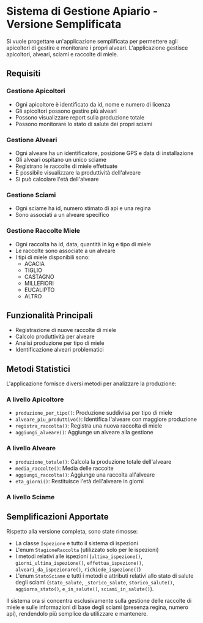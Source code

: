 # Sistema di Gestione Apiario - Versione Semplificata

Si vuole progettare un'applicazione semplificata per permettere agli apicoltori di gestire e monitorare i propri alveari. L'applicazione gestisce apicoltori, alveari, sciami e raccolte di miele.

## Requisiti

### Gestione Apicoltori

- Ogni apicoltore è identificato da id, nome e numero di licenza
- Gli apicoltori possono gestire più alveari
- Possono visualizzare report sulla produzione totale
- Possono monitorare lo stato di salute dei propri sciami

### Gestione Alveari

- Ogni alveare ha un identificatore, posizione GPS e data di installazione
- Gli alveari ospitano un unico sciame
- Registrano le raccolte di miele effettuate
- È possibile visualizzare la produttività dell'alveare
- Si può calcolare l'età dell'alveare

### Gestione Sciami

- Ogni sciame ha id, numero stimato di api e una regina
- Sono associati a un alveare specifico

### Gestione Raccolte Miele

- Ogni raccolta ha id, data, quantità in kg e tipo di miele
- Le raccolte sono associate a un alveare
- I tipi di miele disponibili sono:
  - ACACIA
  - TIGLIO
  - CASTAGNO
  - MILLEFIORI
  - EUCALIPTO
  - ALTRO

## Funzionalità Principali

- Registrazione di nuove raccolte di miele
- Calcolo produttività per alveare
- Analisi produzione per tipo di miele
- Identificazione alveari problematici

## Metodi Statistici

L'applicazione fornisce diversi metodi per analizzare la produzione:

### A livello Apicoltore

- `produzione_per_tipo()`: Produzione suddivisa per tipo di miele
- `alveare_piu_produttivo()`: Identifica l'alveare con maggiore produzione
- `registra_raccolta()`: Registra una nuova raccolta di miele
- `aggiungi_alveare()`: Aggiunge un alveare alla gestione

### A livello Alveare

- `produzione_totale()`: Calcola la produzione totale dell'alveare
- `media_raccolte()`: Media delle raccolte
- `aggiungi_raccolta()`: Aggiunge una raccolta all'alveare
- `eta_giorni()`: Restituisce l'età dell'alveare in giorni

### A livello Sciame

## Semplificazioni Apportate

Rispetto alla versione completa, sono state rimosse:

- La classe `Ispezione` e tutto il sistema di ispezioni
- L'enum `StagioneRaccolta` (utilizzato solo per le ispezioni)
- I metodi relativi alle ispezioni (`ultima_ispezione()`, `giorni_ultima_ispezione()`, `effettua_ispezione()`, `alveari_da_ispezionare()`, `richiede_ispezione()`)
- L'enum `StatoSciame` e tutti i metodi e attributi relativi allo stato di salute degli sciami (`stato_salute`, `_storico_salute`, `storico_salute()`, `aggiorna_stato()`, `e_in_salute()`, `sciami_in_salute()`).

Il sistema ora si concentra esclusivamente sulla gestione delle raccolte di miele e sulle informazioni di base degli sciami (presenza regina, numero api), rendendolo più semplice da utilizzare e mantenere.
